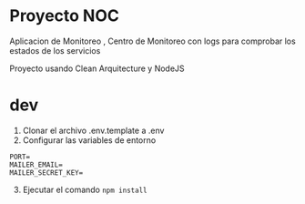 # Proyecto NOC

Aplicacion de Monitoreo , Centro de Monitoreo con logs para comprobar los estados de los servicios

Proyecto usando Clean Arquitecture y NodeJS

# dev

1. Clonar el archivo .env.template a .env
2. Configurar las variables de entorno

```
PORT=
MAILER_EMAIL=
MAILER_SECRET_KEY=
```

3. Ejecutar el comando `npm install `
